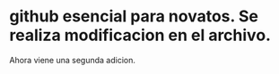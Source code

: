 # github esencial para novatos. Se realiza modificacion en el archivo. 

Ahora viene una segunda adicion.

